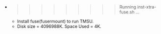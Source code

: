 * >>>>>>>>> Running inst-xtra-fuse.sh ...
  * Install fuse(fusermount) to run TMSU.
  * Disk size = 4096988K. Space Used = 4K.
